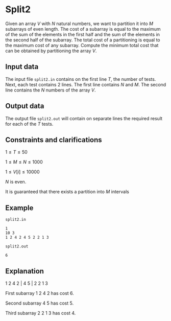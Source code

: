 # Split2

Given an array $V$ with $N$ natural numbers, we want to partition it into $M$ subarrays of even length. The cost of a subarray is equal to the maximum of the sum of the elements in the first half and the sum of the elements in the second half of the subarray. The total cost of a partitioning is equal to the maximum cost of any subarray. Compute the minimum total cost that can be obtained by partitioning the array $V$.

## Input data

The input file `split2.in` contains on the first line $T$, the number of tests. Next, each test contains 2 lines. The first line contains $N$ and $M$. The second line contains the $N$ numbers of the array $V$.

## Output data

The output file `split2.out` will contain on separate lines the required result for each of the $T$ tests.

## Constraints and clarifications

$1 \leq T \leq 50$ 

$1 \leq M \leq N \leq 1000$ 

$1 \leq V[i] \leq 10000$ 

$N$ is even.

It is guaranteed that there exists a partition into $M$ intervals

## Example

`split2.in`

```
1
10 3
1 2 4 2 4 5 2 2 1 3
```

`split2.out`

```
6
```

## Explanation

1 2 4 2 | 4 5 | 2 2 1 3 

First subarray 1 2 4 2 has cost 6. 

Second subarray 4 5 has cost 5. 

Third subarray 2 2 1 3 has cost 4.